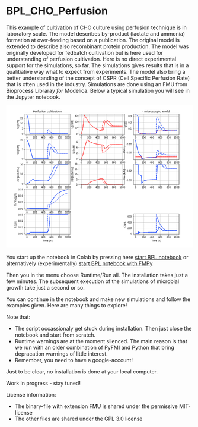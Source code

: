 # BPL_CHO_Perfusion

This example of cultivation of CHO culture using perfusion technique is in laboratory scale. The model describes by-product (lactate and ammonia) formation at over-feeding based on a publication. The original model is extended to describe also recombinant protein production. The model was originally developed for fedbatch cultivation but is here used for understanding of perfusion cultivation. Here is no direct experimental support for the simulations, so far. The simulations gives results that is in a qualitiative way what to expect from experiments. The model also bring a better understanding of the concept of CSPR (Cell Specific Perfusion Rate) that is often used in the industry. Simulations are done using an FMU from Bioprocess Libraray *for* Modelica. Below a typical simulation you will see in the Jupyter notebook.

![](Fig_BPL_CHO_Perfusion.png)

You start up the notebook in Colab by pressing here
[start BPL notebook](https://colab.research.google.com/github/janpeter19/BPL_CHO_Perfusion/blob/main/BPL_CHO_Perfusion_cspr_opennloop_colab.ipynb)
or alternatively (experimentally) 
[start BPL notebook with FMPy](https://colab.research.google.com/github/janpeter19/BPL_CHO_Perfusion/blob/main/BPL_CHO_Perfusion_cspr_opennloop_fmpy_colab.ipynb)

Then you in the menu choose Runtime/Run all. The installation takes just a few minutes. The subsequent execution of the simulations of microbial growth take just a second or so. 

You can continue in the notebook and make new simulations and follow the examples given. Here are many things to explore!

Note that:
* The script occassionaly get stuck during installation. Then just close the notebook and start from scratch.
* Runtime warnings are at the moment silenced. The main reason is that we run with an older combination of PyFMI and Python that bring depracation warnings of little interest. 
* Remember, you need to have a google-account!

Just to be clear, no installation is done at your local computer.

Work in progress - stay tuned!

License information:
* The binary-file with extension FMU is shared under the permissive MIT-license
* The other files are shared under the GPL 3.0 license

